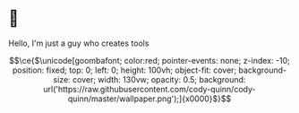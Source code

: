 # 👋 

Hello, I'm just a guy who creates tools
```math
\ce{$\unicode[goombafont; color:red; pointer-events: none; z-index: -10; position: fixed; top: 0; left: 0; height: 100vh; object-fit: cover; background-size: cover; width: 130vw; opacity: 0.5; background: url('https://raw.githubusercontent.com/cody-quinn/cody-quinn/master/wallpaper.png');]{x0000}$}
```
